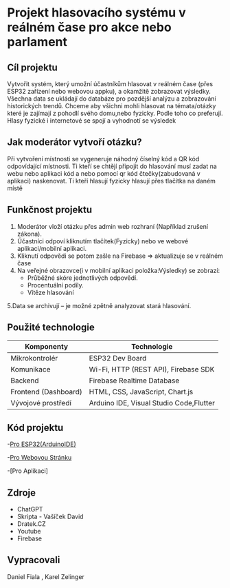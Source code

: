 # Projekt hlasovacího systému v reálném čase pro akce nebo parlament
## Cíl projektu
Vytvořit systém, který umožní účastníkům hlasovat v reálném čase (přes ESP32 zařízení nebo webovou appku), a okamžitě zobrazovat výsledky. Všechna data se ukládají do databáze pro pozdější analýzu a zobrazování historických trendů. Chceme aby všichni mohli hlasovat na témata/otázky které je zajímají z pohodlí svého domu,nebo fyzicky. Podle toho co preferují. Hlasy fyzické i internetové se spojí a vyhodnotí se výsledek

## Jak moderátor vytvoří otázku?
Při vytvoření místnosti se vygeneruje náhodný číselný kód a QR kód odpovídající místnosti. Ti kteří se chtějí připojit do hlasování musí zadat na webu nebo aplikaci kód a nebo pomocí
qr kód čtečky(zabudovaná v aplikaci) naskenovat. Ti kteří hlasují fyzicky hlasují přes tlačítka na daném místě

## Funkčnost projektu
1. Moderátor vloží otázku přes admin web rozhraní (Například zrušení zákona).
2. Účastníci odpoví kliknutím tlačítek(Fyzicky) nebo ve webové aplikaci/mobilní aplikaci.
3. Kliknutí odpovědi se potom zašle na Firebase => aktualizuje se v reálném čase
4. Na veřejné obrazovce(i v mobilní aplikaci položka:Výsledky) se zobrazí:
   - Průběžné skóre jednotlivých odpovědí.
   - Procentuální podíly.
   - Vítěze hlasování

5.Data se archivují – je možné zpětně analyzovat stará hlasování.

##  Použité technologie

| Komponenty             | Technologie                      |
|-------------------------|-----------------------------------|
| Mikrokontrolér          | ESP32 Dev Board                  |
| Komunikace              | Wi-Fi, HTTP (REST API), Firebase SDK |
| Backend                 | Firebase Realtime Database       |
| Frontend (Dashboard)    | HTML, CSS, JavaScript, Chart.js   |
| Vývojové prostředí      | Arduino IDE, Visual Studio Code,Flutter  |

## Kód projektu

-[Pro ESP32(ArduinoIDE)](ChytreHlasovani_ESP32/ChytreHlasovani_ESP32.ino) 

-[Pro Webovou Stránku](ChytreHlasovani_WEB)

-[Pro Aplikaci]

## Zdroje
- ChatGPT
- Skripta - Vašíček David
- Dratek.CZ
- Youtube
- Firebase

## Vypracovali
Daniel Fiala , Karel Zelinger

